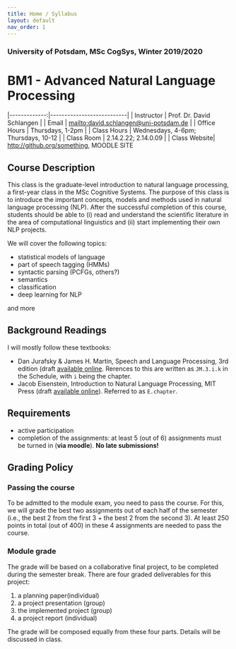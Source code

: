 ```yaml
---
title: Home / Syllabus
layout: default
nav_order: 1
---
```


### University of Potsdam, MSc CogSys, Winter 2019/2020
# BM1 - Advanced Natural Language Processing


|-------------:|---------------------------|
| Instructor   | Prof. Dr. David Schlangen |
| Email        | <mailto:david.schlangen@uni-potsdam.de> |
| Office Hours | Thursdays, 1-2pm |
| Class Hours  | Wednesdays, 4-6pm; Thursdays, 10-12            |
| Class Room   | 2.14.2.22; 2.14.0.09                          |
| Class Website| <http://github.org/something>, MOODLE SITE



## Course Description


This class is the graduate-level introduction to natural language processing, a first-year class in the MSc Cognitive Systems. The purpose of this class is to introduce the important concepts, models and methods used in natural language processing (NLP). After the successful completion of this course, students should be able to (i) read and understand the scientific literature in the area of computational linguistics and (ii) start implementing their own NLP projects.

We will cover the following topics:

* statistical models of language
* part of speech tagging (HMMs)
* syntactic parsing (PCFGs, others?)
* semantics
* classification
* deep learning for NLP

and more




## Background Readings

I will mostly follow these textbooks:

* Dan Jurafsky & James H. Martin, Speech and Language Processing, 3rd edition (draft [available online](https://web.stanford.edu/~jurafsky/slp3/). Rerences to this are written as `JM.3.i.k` in the Schedule, with `i` being the chapter.
* Jacob Eisenstein, Introduction to Natural Language Processing, MIT Press (draft [available online](https://github.com/jacobeisenstein/gt-nlp-class/tree/master/notes)). Referred to as `E.chapter`.


## Requirements

* active participation
* completion of the assignments: at least 5 (out of 6) assignments must be turned in (**via moodle**). **No late submissions!**


## Grading Policy

### Passing the course
To be admitted to the module exam, you need to pass the course. For this, we will grade the best two assignments out of each half of the semester (i.e., the best 2 from the first 3 + the best 2 from the second 3). At least 250 points in total (out of 400) in these 4 assignments are needed to pass the course.

### Module grade
The grade will be based on a collaborative final project, to be completed during the semester break. There are four graded deliverables for this project:

1. a planning paper(individual)
2. a project presentation (group)
3. the implemented project (group)
4. a project report (individual)

The grade will be composed equally from these four parts. Details will be discussed in class.
